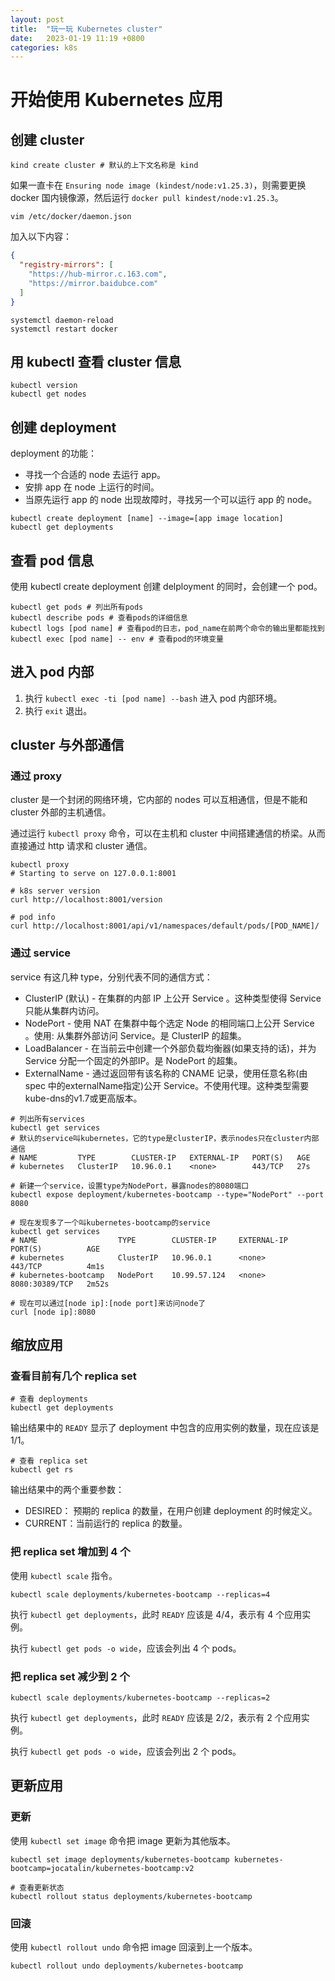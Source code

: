 ```yaml
---
layout: post
title:  "玩一玩 Kubernetes cluster"
date:   2023-01-19 11:19 +0800
categories: k8s
---
```


# 开始使用 Kubernetes 应用

## 创建 cluster

```shell
kind create cluster # 默认的上下文名称是 kind
```

如果一直卡在 `Ensuring node image (kindest/node:v1.25.3)`，则需要更换 docker 国内镜像源，然后运行 `docker pull kindest/node:v1.25.3`。

```shell
vim /etc/docker/daemon.json
```

加入以下内容：

```json
{
  "registry-mirrors": [
    "https://hub-mirror.c.163.com",
    "https://mirror.baidubce.com"  
  ]
}
```

```shell
systemctl daemon-reload
systemctl restart docker
```

## 用 kubectl 查看 cluster 信息

```shell
kubectl version
kubectl get nodes
```

## 创建 deployment

deployment 的功能：
* 寻找一个合适的 node 去运行 app。
* 安排 app 在 node 上运行的时间。
* 当原先运行 app 的 node 出现故障时，寻找另一个可以运行 app 的 node。

```shell
kubectl create deployment [name] --image=[app image location]
kubectl get deployments
```

## 查看 pod 信息

使用 kubectl create deployment 创建 delployment 的同时，会创建一个 pod。

```shell
kubectl get pods # 列出所有pods
kubectl describe pods # 查看pods的详细信息
kubectl logs [pod name] # 查看pod的日志，pod_name在前两个命令的输出里都能找到
kubectl exec [pod name] -- env # 查看pod的环境变量
```

## 进入 pod 内部

1. 执行 `kubectl exec -ti [pod name] --bash` 进入 pod 内部环境。
2. 执行 `exit` 退出。

## cluster 与外部通信

### 通过 proxy

cluster 是一个封闭的网络环境，它内部的 nodes 可以互相通信，但是不能和 cluster 外部的主机通信。

通过运行 `kubectl proxy` 命令，可以在主机和 cluster 中间搭建通信的桥梁。从而直接通过 http 请求和 cluster 通信。

```shell
kubectl proxy
# Starting to serve on 127.0.0.1:8001
```

```shell
# k8s server version
curl http://localhost:8001/version

# pod info
curl http://localhost:8001/api/v1/namespaces/default/pods/[POD_NAME]/
```

### 通过 service

service 有这几种 type，分别代表不同的通信方式：
* ClusterIP (默认) - 在集群的内部 IP 上公开 Service 。这种类型使得 Service 只能从集群内访问。
* NodePort - 使用 NAT 在集群中每个选定 Node 的相同端口上公开 Service 。使用<NodeIP>:<NodePort> 从集群外部访问 Service。是 ClusterIP 的超集。
* LoadBalancer - 在当前云中创建一个外部负载均衡器(如果支持的话)，并为 Service 分配一个固定的外部IP。是 NodePort 的超集。
* ExternalName - 通过返回带有该名称的 CNAME 记录，使用任意名称(由 spec 中的externalName指定)公开 Service。不使用代理。这种类型需要kube-dns的v1.7或更高版本。

```shell
# 列出所有services
kubectl get services
# 默认的service叫kubernetes，它的type是clusterIP，表示nodes只在cluster内部通信
# NAME         TYPE        CLUSTER-IP   EXTERNAL-IP   PORT(S)   AGE
# kubernetes   ClusterIP   10.96.0.1    <none>        443/TCP   27s

# 新建一个service，设置type为NodePort，暴露nodes的8080端口
kubectl expose deployment/kubernetes-bootcamp --type="NodePort" --port 8080

# 现在发现多了一个叫kubernetes-bootcamp的service
kubectl get services
# NAME                  TYPE        CLUSTER-IP     EXTERNAL-IP   PORT(S)          AGE
# kubernetes            ClusterIP   10.96.0.1      <none>        443/TCP          4m1s
# kubernetes-bootcamp   NodePort    10.99.57.124   <none>        8080:30389/TCP   2m52s

# 现在可以通过[node ip]:[node port]来访问node了
curl [node ip]:8080
```

## 缩放应用

### 查看目前有几个 replica set

```shell
# 查看 deployments
kubectl get deployments
```

输出结果中的 `READY` 显示了 deployment 中包含的应用实例的数量，现在应该是 1/1。

```shell
# 查看 replica set
kubectl get rs
```

输出结果中的两个重要参数：

* DESIRED： 预期的 replica 的数量，在用户创建 deployment 的时候定义。
* CURRENT：当前运行的 replica 的数量。

### 把 replica set 增加到 4 个

使用 `kubectl scale` 指令。

```shell
kubectl scale deployments/kubernetes-bootcamp --replicas=4
```

执行 `kubectl get deployments`，此时 `READY` 应该是 4/4，表示有 4 个应用实例。

执行 `kubectl get pods -o wide`，应该会列出 4 个 pods。

### 把 replica set 减少到 2 个

```shell
kubectl scale deployments/kubernetes-bootcamp --replicas=2
```

执行 `kubectl get deployments`，此时 `READY` 应该是 2/2，表示有 2 个应用实例。

执行 `kubectl get pods -o wide`，应该会列出 2 个 pods。

## 更新应用

### 更新

使用 `kubectl set image` 命令把 image 更新为其他版本。

```shell
kubectl set image deployments/kubernetes-bootcamp kubernetes-bootcamp=jocatalin/kubernetes-bootcamp:v2

# 查看更新状态
kubectl rollout status deployments/kubernetes-bootcamp
```

### 回滚

使用 `kubectl rollout undo` 命令把 image 回滚到上一个版本。

```shell
kubectl rollout undo deployments/kubernetes-bootcamp
```